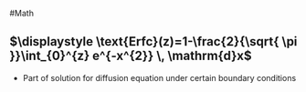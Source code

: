 #Math 
## $\displaystyle \text{Erfc}(z)=1-\frac{2}{\sqrt{ \pi }}\int_{0}^{z} e^{-x^{2}} \, \mathrm{d}x$
* Part of solution for diffusion equation under certain boundary conditions